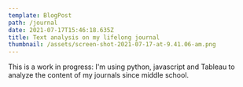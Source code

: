 ```yaml
---
template: BlogPost
path: /journal
date: 2021-07-17T15:46:18.635Z
title: Text analysis on my lifelong journal
thumbnail: /assets/screen-shot-2021-07-17-at-9.41.06-am.png
---
```

This is a work in progress: I'm using python, javascript and Tableau to analyze the content of my journals since middle school.